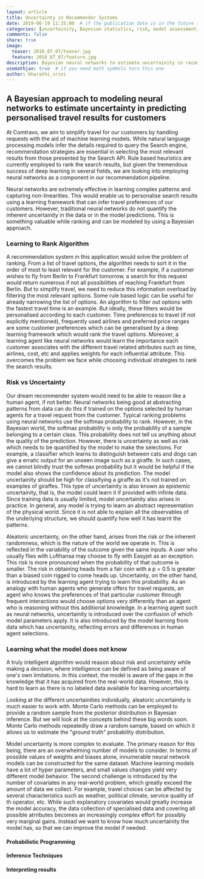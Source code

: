 ```yaml
---
layout: article
title: Uncertainty in Recommender Systems
date: 2019-06-19 11:25:00  # if the publication date is in the future the article will be published on that future date
categories: [uncertainity, Bayesian statistics, risk, model assessment]
comments: false
share: true
image:
  teaser: 2018_07_07/teaser.jpg
  feature: 2018_07_07/feature.jpg
description: Bayesian neural networks to estimate uncertainity in recommendation
usemathjax: true  # if you need math symbols turn this one
author: bharathi_srini
---
```


## A Bayesian approach to modeling neural networks to estimate uncertainty in predicting personalised travel results for customers 

At Comtravo, we aim to simplify travel for our customers by handling requests with the aid of machine learning models. While natural language processing models infer the details required to query the Search engine, recommendation strategies are essential in selecting the most relevant results from those presented by the Search API. Rule based heuristics are currently employed to rank the search results, but given the tremendous success of deep learning in several fields, we are looking into employing neural networks as a component in our recommendation pipeline. 

Neural networks are extremely effective in learning complex patterns and capturing non-linearities. This would enable us to personalise search results using a learning framework that can infer travel preferences of our customers. However, traditional neural networks do not quantify the inherent uncertainity in the data or in the model predictions. This is something valuable while ranking and can be modeled by using a Bayesian approach.

### Learning to Rank Algorithm

A recommendation system in this application would solve the problem of ranking. From a list of travel options, the algorithm needs to sort it in the order of most to least relevant for the customer. For example, if a customer wishes to fly from Berlin to Frankfurt tomorrow, a search for this request would return numerous if not all possibilities of reaching Frankfurt from Berlin. But to simplify travel, we need to reduce this information overload by filtering the most relevant options. Some rule based logic can be useful for already narrowing the list of options. An algorithm to filter out options with the fastest travel time is an example. But ideally, these filters would be personalised according to each customer. Time preferences to travel (if not explicitly mentioned), frequently used airlines and preferred price ranges are some customer preferences which can be generalised by a deep learning framework which would rank the travel options. Moreover, a learning agent like neural networks would learn the importance each customer associates with the different travel related attributes such as time, airlines, cost, etc and applies weights for each influential attribute. This overcomes the problem we face while choosing individual strategies to rank the search results.

### Risk vs Uncertainty

Our dream recommender system would need to be able to reason like a human agent, if not better. Neural networks being good at abstracting patterns from data can do this if trained on the options selected by human agents for a travel request from the customer.  Typical ranking problems using neural networks use the softmax probability to rank. However, in the Bayesian world, the softmax probability is only the probability of a sample belonging to a certain class. This probability does not tell us anything about the quality of the prediction. However, there is uncertainty as well as risk which needs to be quantified by the model to make the selections. For example, a classifier which learns to distinguish between cats and dogs can give a erratic output for an unseen image such as a giraffe. In such cases, we cannot blindly trust the softmax probability but it would be helpful if the model also shows the confidence about its prediction. The model uncertainity should be high for classifying a giraffe as it's not trained on examples of giraffes. This type of uncertainity is also known as epistemic uncertainity, that is, the model could learn it if provided with infinte data. Since training data is usually limited, model uncertainity also arises in practice. In general, any model is trying to learn an abstract representation of the physical world. Since it is not able to explain all the observables of the underlying structure, we should quantify how well it has learnt the patterns.

Aleatoric uncertainty, on the other hand, arises from the risk or the inherent randomness, which is the nature of the world we operate in. This is reflected in the variability of the outcome given the same inputs. A user who usually flies with Lufthansa may choose to fly with Easyjet as an exception. This risk is more pronounced when the probability of that outcome is smaller. The risk in obtaining heads from a fair coin with a p = 0.5 is greater than a biased coin rigged to come heads up. Uncertainty, on the other hand, is introduced by the learning agent trying to learn this probability. As an analogy with human agents who generate offers for travel requests, an agent who knows the preferences of that particular customer through frequent interactions would choose options very differently than an agent who is reasoning without this additional knowledge. In a learning agent such as neural networks, uncertainity is introduced over the confusion of which model parameters apply. It is also introduced by the model learning from data which has uncertainity, reflecting errors and differences in human agent selections.

### Learning what the model does not know

A truly intelligent algorithm would reason about risk and uncertainty while making a decision, where intelligence can be defined as being aware of one's own limitations. In this context, the model is aware of the gaps in the knowledge that it has acquired from the real-world data. However, this is hard to learn as there is no labeled data available for learning uncertainty.

Looking at the different uncertainities individually, aleatoric uncertainity is much easier to work with. Monte Carlo methods can be employed to provide a random sample from the posterior distribution in Bayesian inference. But we will look at the concepts behind these big words soon. Monte Carlo methods repeatedly draw a random sample, based on which it allows us to estimate the "ground truth" probability distribution. 

Model uncertainty is more complex to evaluate. The primary reason for this being, there are an overwhelming number of models to consider. In terms of possible values of weights and biases alone, innumerable neural network models can be constructed for the same dataset. Machine learning models have a lot of hyper parameters, and small values changes yield very different model behavior. The second challenge is introduced by the number of covariates in any real-world problem, which greatly exceed the amount of data we collect. For example, travel choices can be affected by several characteristics such as weather, political climate, service quality of th operator, etc. While such explanatory covariates would greatly increase the model accuracy, the data collection of specialised data and covering all possible atrributes becomes an increasingly complex effort for possibly very marginal gains. Instead we want to know how much uncertainity the model has, so that we can improve the model if needed. 

#### Probabilistic Programming

#### Inference Techniques

#### Interpreting results
